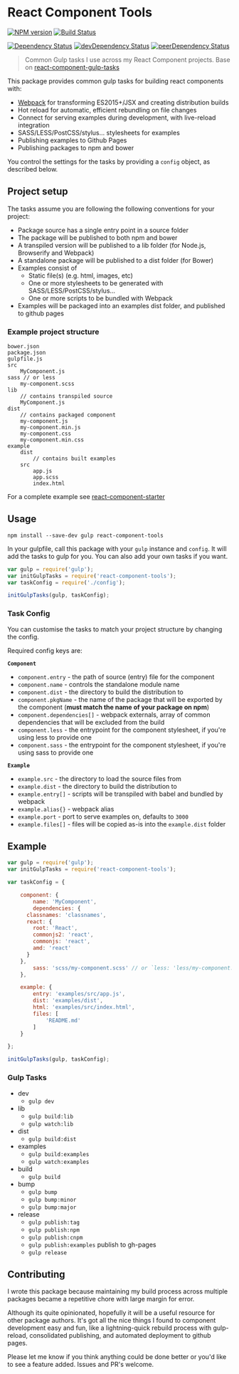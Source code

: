 # React Component Tools

[![NPM version][npm-badge]][npm] [![Build Status][travis-ci-image]][travis-ci-url]

[![Dependency Status][deps-badge]][deps]
[![devDependency Status][dev-deps-badge]][dev-deps]
[![peerDependency Status][peer-deps-badge]][peer-deps]

> Common Gulp tasks I use across my React Component projects. Base on [react-component-gulp-tasks][react-component-gulp-tasks]

This package provides common gulp tasks for building react components with:

* [Webpack][Webpack] for transforming ES2015+/JSX and creating distribution builds
* Hot reload for automatic, efficient rebundling on file changes
* Connect for serving examples during development, with live-reload integration
* SASS/LESS/PostCSS/stylus... stylesheets for examples
* Publishing examples to Github Pages
* Publishing packages to npm and bower

You control the settings for the tasks by providing a `config` object, as described below.


## Project setup

The tasks assume you are following the following conventions for your project:

* Package source has a single entry point in a source folder
* The package will be published to both npm and bower
* A transpiled version will be published to a lib folder (for Node.js, Browserify and Webpack)
* A standalone package will be published to a dist folder (for Bower)
* Examples consist of
	* Static file(s) (e.g. html, images, etc)
	* One or more stylesheets to be generated with SASS/LESS/PostCSS/stylus...
	* One or more scripts to be bundled with Webpack
* Examples will be packaged into an examples dist folder, and published to github pages

### Example project structure

```
bower.json
package.json
gulpfile.js
src
	MyComponent.js
sass // or less
	my-component.scss
lib
	// contains transpiled source
	MyComponent.js
dist
	// contains packaged component
    my-component.js
    my-component.min.js
    my-component.css
    my-component.min.css
example
	dist
		// contains built examples
	src
		app.js
		app.scss
		index.html
```

For a complete example see [react-component-starter](https://github.com/luqin/react-component-tools/tree/master/examples)

## Usage

```
npm install --save-dev gulp react-component-tools
```

In your gulpfile, call this package with your `gulp` instance and `config`. It will add the tasks to gulp for you. You can also add your own tasks if you want.

```js
var gulp = require('gulp');
var initGulpTasks = require('react-component-tools');
var taskConfig = require('./config');

initGulpTasks(gulp, taskConfig);
```

### Task Config

You can customise the tasks to match your project structure by changing the config.

Required config keys are:

**`Component`**

* `component.entry` - the path of source (entry) file for the component
* `component.name` - controls the standalone module name
* `component.dist` - the directory to build the distribution to
* `component.pkgName` - the name of the package that will be exported by the component (**must match the name of your package on npm**)
* `component.dependencies[]` - webpack externals, array of common dependencies that will be excluded from the build
* `component.less` - the entrypoint for the component stylesheet, if you're using less to provide one
* `component.sass` - the entrypoint for the component stylesheet, if you're using sass to provide one

**`Example`**

* `example.src` - the directory to load the source files from
* `example.dist` - the directory to build the distribution to
* `example.entry[]` - scripts will be transpiled with babel and bundled by webpack
* `example.alias{}` - webpack alias
* `example.port` - port to serve examples on, defaults to `3000`
* `example.files[]` - files will be copied as-is into the `example.dist` folder

## Example

```js
var gulp = require('gulp');
var initGulpTasks = require('react-component-tools');

var taskConfig = {

	component: {
		name: 'MyComponent',
		dependencies: {
      classnames: 'classnames',
      react: {
        root: 'React',
        commonjs2: 'react',
        commonjs: 'react',
        amd: 'react'
      }
    },
		sass: 'scss/my-component.scss' // or `less: 'less/my-component.less'`
	},

	example: {
		entry: 'examples/src/app.js',
		dist: 'examples/dist',
		html: 'examples/src/index.html',
		files: [
			'README.md'
		]
	}

};

initGulpTasks(gulp, taskConfig);

```

### Gulp Tasks

* dev
  * `gulp dev`
* lib
  * `gulp build:lib`
  * `gulp watch:lib`
* dist
  * `gulp build:dist`
* examples
  * `gulp build:examples`
  * `gulp watch:examples`
* build
  * `gulp build`
* bump
  * `gulp bump`
  * `gulp bump:minor`
  * `gulp bump:major`
* release
  * `gulp publish:tag`
  * `gulp publish:npm`
  * `gulp publish:cnpm`
  * `gulp publish:examples` publish to gh-pages
  * `gulp release`

## Contributing

I wrote this package because maintaining my build process across multiple packages became a repetitive chore with large margin for error.

Although its quite opinionated, hopefully it will be a useful resource for other package authors. It's got all the nice things I found to component development easy and fun, like a lightning-quick rebuild process with gulp-reload, consolidated publishing, and automated deployment to github pages.

Please let me know if you think anything could be done better or you'd like to see a feature added. Issues and PR's welcome.


[npm-badge]: http://badge.fury.io/js/react-component-tools.svg
[npm]: https://www.npmjs.com/package/react-component-tools

[deps-badge]: https://david-dm.org/luqin/react-component-tools.svg
[deps]: https://david-dm.org/luqin/react-component-tools

[dev-deps-badge]: https://david-dm.org/luqin/react-component-tools/dev-status.svg
[dev-deps]: https://david-dm.org/luqin/react-component-tools#info=devDependencies

[peer-deps-badge]: https://david-dm.org/luqin/react-component-tools/peer-status.svg
[peer-deps]: https://david-dm.org/luqin/react-component-tools#info=peerDependencies 

[travis-ci-image]: https://travis-ci.org/luqin/react-component-tools.svg
[travis-ci-url]: https://travis-ci.org/luqin/react-component-tools

[react-component-gulp-tasks]: https://github.com/JedWatson/react-component-gulp-tasks

[Webpack]: https://github.com/webpack/webpack

